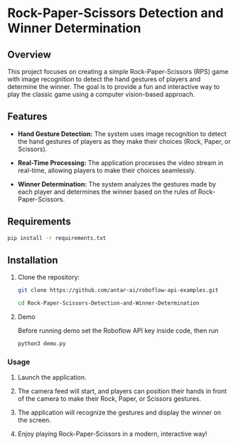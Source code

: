 # Rock-Paper-Scissors Detection and Winner Determination

## Overview

This project focuses on creating a simple Rock-Paper-Scissors (RPS) game with image recognition to detect the hand gestures of players and determine the winner. The goal is to provide a fun and interactive way to play the classic game using a computer vision-based approach.

## Features

- **Hand Gesture Detection:** The system uses image recognition to detect the hand gestures of players as they make their choices (Rock, Paper, or Scissors).

- **Real-Time Processing:** The application processes the video stream in real-time, allowing players to make their choices seamlessly.

- **Winner Determination:** The system analyzes the gestures made by each player and determines the winner based on the rules of Rock-Paper-Scissors.

## Requirements

```bash
pip install -r requirements.txt
```

## Installation

1. Clone the repository:

   ```bash
   git clone https://github.com/antar-ai/roboflow-api-examples.git

   cd Rock-Paper-Scissors-Detection-and-Winner-Determination
   ```

2. Demo
   
   Before running demo set the Roboflow API key inside code, then run

   ```bash
   python3 demo.py
   ```

### Usage
1. Launch the application.

2. The camera feed will start, and players can position their hands in front of the camera to make their Rock, Paper, or Scissors gestures.

3. The application will recognize the gestures and display the winner on the screen.

4. Enjoy playing Rock-Paper-Scissors in a modern, interactive way!

